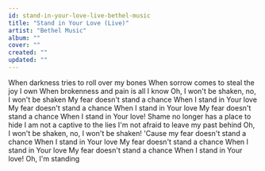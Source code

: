```yaml
---
id: stand-in-your-love-live-bethel-music
title: "Stand in Your Love (Live)"
artist: "Bethel Music"
album: ""
cover: ""
created: ""
updated: ""
---
```


When darkness tries to roll over my bones
When sorrow comes to steal the joy I own
When brokenness and pain is all I know
Oh, I won't be shaken, no, I won't be shaken
My fear doesn't stand a chance
When I stand in Your love
My fear doesn't stand a chance
When I stand in Your love
My fear doesn't stand a chance
When I stand in Your love!
Shame no longer has a place to hide
I am not a captive to the lies
I'm not afraid to leave my past behind
Oh, I won't be shaken, no, I won't be shaken!
'Cause my fear doesn't stand a chance
When I stand in Your love
My fear doesn't stand a chance
When I stand in Your love
My fear doesn't stand a chance
When I stand in Your love!
Oh, I'm standing